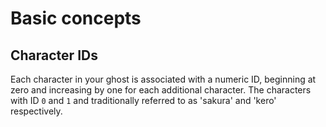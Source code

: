 # Basic concepts

## Character IDs
Each character in your ghost is associated with a numeric ID, beginning at zero and increasing by one for each additional character. The characters with ID `0` and `1` and traditionally referred to as 'sakura' and 'kero' respectively. 
